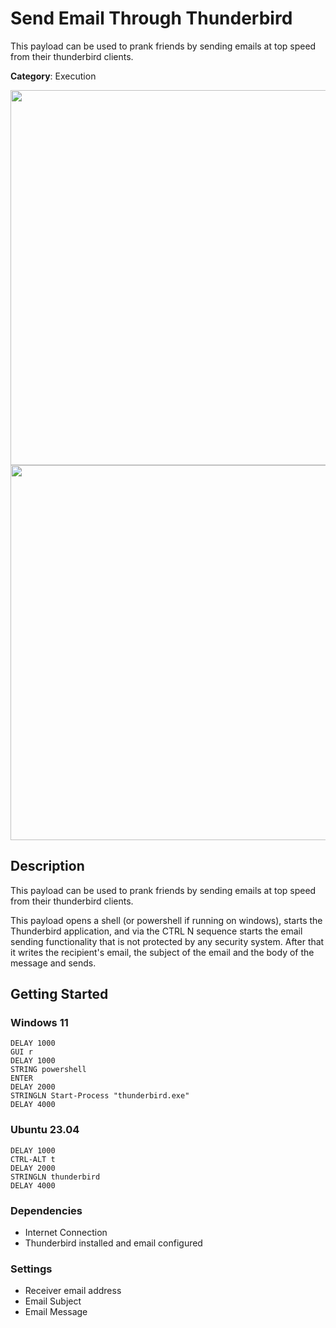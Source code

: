 # Send Email Through Thunderbird

This payload can be used to prank friends by sending emails at top speed from their thunderbird clients.

**Category**: Execution

<div align=center>

<img src="https://github.com/aleff-github/my-flipper-shits/blob/main/img/logo-repository-2_0.gif" width="600" /><br><img src="https://github.com/aleff-github/my-flipper-shits/blob/main/img/DISCLAIMER.png" width="600" />

</div>

## Description

This payload can be used to prank friends by sending emails at top speed from their thunderbird clients.

This payload opens a shell (or powershell if running on windows), starts the Thunderbird application, and via the CTRL N sequence starts the email sending functionality that is not protected by any security system. After that it writes the recipient's email, the subject of the email and the body of the message and sends.

## Getting Started

### Windows 11

```DuckyScript
DELAY 1000
GUI r
DELAY 1000
STRING powershell
ENTER
DELAY 2000
STRINGLN Start-Process "thunderbird.exe"
DELAY 4000
```

### Ubuntu 23.04

```DuckyScript
DELAY 1000
CTRL-ALT t
DELAY 2000
STRINGLN thunderbird
DELAY 4000
```

### Dependencies

* Internet Connection
* Thunderbird installed and email configured

### Settings

- Receiver email address
- Email Subject
- Email Message